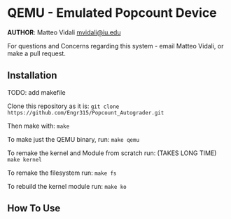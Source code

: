 # QEMU - Emulated Popcount Device

**AUTHOR**: Matteo Vidali [mvidali@iu.edu](mvidali@iu.edu)

For questions and Concerns regarding this system - email Matteo Vidali,
or make a pull request.


## Installation
TODO: add makefile

Clone this repository as it is:
`git clone https://github.com/Engr315/Popcount_Autograder.git`

Then make with:
`make`

To make just the QEMU binary, run:
`make qemu`

To remake the kernel and Module from scratch run: (TAKES LONG TIME)
`make kernel`

To remake the filesystem run:
`make fs`

To rebuild the kernel module run:
`make ko`

## How To Use
